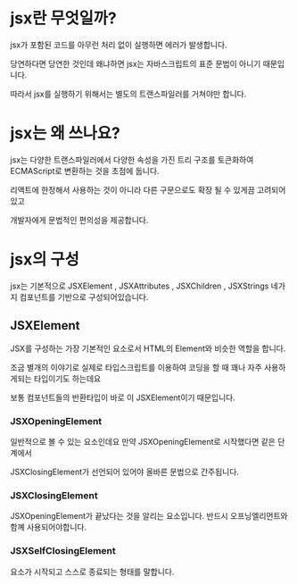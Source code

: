 # jsx란 무엇일까?

jsx가 포함된 코드를 아무런 처리 없이 실행하면 에러가 발생합니다.

당연하다면 당연한 것인데 왜냐하면 jsx는 자바스크립트의 표준 문법이 아니기 때문입니다.

따라서 jsx를 실행하기 위해서는 별도의 트랜스파일러를 거쳐야만 합니다.

# jsx는 왜 쓰나요?

jsx는 다양한 트랜스파일러에서 다양한 속성을 가진 트리 구조를 토큰화하여 ECMAScript로 변환하는 것을 초점에 둡니다.

리액트에 한정해서 사용하는 것이 아니라 다른 구문으로도 확장 될 수 있게끔 고려되어있고

개발자에게 문법적인 편의성을 제공합니다.

# jsx의 구성

jsx는 기본적으로 JSXElement , JSXAttributes , JSXChildren , JSXStrings 네가지 컴포넌트를 기반으로 구성되어있습니다.

## JSXElement

JSX를 구성하는 가장 기본적인 요소로서 HTML의 Element와 비슷한 역할을 합니다.

조금 별개의 이야기로 실제로 타입스크립트를 이용하여 코딩을 할 때 꽤나 자주 사용하게되는 타입이기도 하는데요

보통 컴포넌트들의 반환타입이 바로 이 JSXElement이기 때문입니다.

### JSXOpeningElement

일반적으로 볼 수 있는 요소인데요 만약 JSXOpeningElement로 시작했다면 같은 단계에서

JSXClosingElement가 선언되어 있어야 올바른 문법으로 간주됩니다.

### JSXClosingElement

JSXOpeningElement가 끝났다는 것을 알리는 요소입니다. 반드시 오프닝엘리먼트와 함꼐 사용되어야합니다.

### JSXSelfClosingElement

요소가 시작되고 스스로 종료되는 형태를 말합니다.

<script/>와 같은 형태를 표현한다고 볼 수 있고 이는 잠재적으로 자식을 가족있지 않다는 것을 암시하기도 합니다.

### JSXFragment

아무런 요소가 없는 형태로 JSXSelfClosingElement 형태를 띨 수 없습니다.

<></> 이런식으로 작성되어있는 것을 의미합니다.

조금 생소하지만 막상 읽어보면 당연하게 쓰고있는 녀석들입니다.

# jsx에는 컴포넌트가 대문자로 시작해야한다는 제약이 없다.

컴포넌트는 대문자로 시작해야한다는 제약은 리액트에서 자체적으로 제공하는 제약인데요

이것은 기본 html 과 리액트 컴포넌트를 원활히 구분하기 위한 제약입니다.

# JSXElementName

JSXElementName은 JSXElement의 요소이름으로 쓸 수 있는 것을 의미합니다.

이름으로 가능한 것은 다음과 같은데요

## JSXIdentifier

JSX 내부에서 사용할 수 있는 식별자를 의미합니다.

자바스크립트의 식별자 규칙과 동일한데요

숫자로 시작하거나 $, \_ 외의 다른 특수문자로는 시작할 수 없습니다.

## JSXNamespacedName

JSXIdentifier:JSXIdentifier의 조합이라고 할 수 있습니다. :를 통해 서로 다른 식별자를 이어주는 것도 하나의 식별자로 취급되는데요

:로 묶을 수 있는 것은 한개 뿐이며 두개 이상은 올바른 식별자로 취급되지 않습니다.

이거 이해하기가 좀 빡셀 수 있는데 예시를 보면 이해가 조금 쉽습니다.

```tsx

<foo:bar></foo:bar> // <<< 이건 가능 왜냐면 :로 묶는게 한개뿐이었음

<foo:bar:baz></foo:bar:baz> // <<< 이건 불가능 왜냐면 :로 묶는게 한개 이상
```

## JSXMemeberExpression

JSXidentifier.JSXIdentifier의 조합입니다.

.을 통해 서로 다른 식별자를 이어주는 것도 하나의 식별자로 취급되는데

그러면 위의 NamespacedName과 무슨 차이가 있냐?? 라는 궁금증이 생깁니다.

:로 묶는것과는 다르게 .을 여러개 이어서 사용할 수도 있다는 차이점이 존재하지만

네임 스페이스를 이어서 사용하는것은 불가능합니다.

```tsx
<foo.bar.baz></foo.bar.baz> // 이건 okay

<foo:bar.baz></foo:bar.baz> // 이건 불가능
```

# JSXAttributes

JSXElement에 부여할 수 있는 속성을 의미합니다.

단순히 속성을 의미하기 때문에 모든 경우에서 필수값이 아니고 존재하지 않아도 에러가 나지 않습니다.

## JSXSpreadAttributes

자바스크립트의 전개 연산자와 동일한 역할을 한다고 볼 수 있습니다.

{...AssignmentExpression} 이 표현식에는 객체뿐만 아니라 자바스크립트에서 표현식으로 취급되는 모든것이 들어갈 수 있습니다.

조건문 표현식, 화살표 함수, 할당식 등등이 가능합니다.

## JSXAttribute

속성을 나타내는 키와 값으로 짝을 이루어서 표현합니다.

키는 JSXAttributeName , 값은 JSXAttributeValue로 불립니다.

### JSXAttributeName

속성의 키 값입니다. 여기서도 마찬가지로 :를 이용하여 키를 나타낼 수 있는데요

```tsx
function valid1() {
  return <foo.bar foo:bar="baz"></foo.bar>;
}
```

### JSXAttributeValue

속성의 키에 할당할 수 있는 값입니다.

밸류는 조금 까다로운 면이 있는데 다음 조건을 만족해야합니다.

#### "큰따옴표로 구성된 문자열"

#### '작은 따옴표로 구성된 문자열'

문자열 내부에 아무 내용이 없어도 괜찮습니다.

#### { AssignmentExpression }

자바스크립트의 표현식을 의미합니다.

즉 자바스크립트에서 변수에 할당할 수 있는 표현식이라면 JSX 속성 값으로도 가능합니다.

#### JSXElement

다른 JSX 요소가 들어갈수도 있습니다.

리액트에서는 보기 힘든 코드지만 이런 형태도 가능합니다.

```tsx
function Child({attribute}) {
    return <div>{attribute}</div>
}

export default function App() {
    return (
        <div>
            <Child attribute=<div>hello</div>>
        </div>
    )
}

```

굉장히 어색하게 느껴지는데 사실 이렇게 써도 됩니다.

이게 어색한 이유는 보통 다른 jsx를 attribute로 넣을때에는 중괄호로 감싸주었기 때문일것입니다.

```tsx
<Card item={<div>hello</div>} />
```

이렇게요 그런데 사실 이렇게 중괄호로 감싸주는 것은

jsx의 규칙이 아니라 prettier의 규칙입니다.

prettier는 태그가 포함된 JSX 구문을 좀 더 쉽게 읽히도록 하기 위해 이런 규칙을 두었다고하네요


### JSXFragment

값으로 별도 속성을 갖지 않는 형태의 JSX 요소가 들어갈 수 있습니다.

즉 비어있는 형태의 <></>를 attribute로 넣는것도 okay 입니다.


## JSXChildren

JSXElement의 자식의 값을 나타냅니다.

JSX는 트리구조를 나타내기 위해 만들어졌기 때문에 JSX로 부모 자식 관계를 나타낼수 있는데요

그 자식관계를 JSXChildren이라고합니다.

이 JSXChildren은 또 내부적으로 여러가지 기본 단위를 가지는데요..

### JSXChild

JSXChildren을 이루는 기본단위입니다.

단어의 차이에서 예상할 수 있듯이 JSXChildren은 JSXChild를 0개 이상 가질 수 있습니다.

### JSXText

{ , } , < , >을 제외한 문자열을 의미합니다. 이것은 다른 jsx 문법과 혼동을 부를 수 있기 때문에 존재하는 제약입니다.

만약에 이 문자를 표현하고 싶다면 문자열로 표현해야합니다.

```tsx
<>{'{ } < >'}</>
```

### JSXElement

값으로 다른 jSX 요소가 들어갈 수 있습니다.

### JSXFragment

값으로 프래그먼트가 들어갈 수 있습니다.

### JSXChildExpression

이거 좀 생소한데요

```tsx
<>{(() => 'foo')()}</>
```


이런식으로 쓸 수 있습니다.